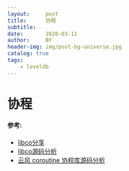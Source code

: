 ```yaml
---
layout:     post
title:      协程
subtitle:   
date:       2020-03-11
author:     BY
header-img: img/post-bg-universe.jpg
catalog: true
tags:
    - leveldb
---
```


# 协程



#### 参考:

- [libco分享](http://purecpp.org/purecpp/static/64a819e99584452aab70a7f9c307717f.pdf)
- [libco源码分析](https://www.cyhone.com/articles/analysis-of-libco/)
- [云风 coroutine 协程库源码分析](https://www.cyhone.com/articles/analysis-of-cloudwu-coroutine/)

